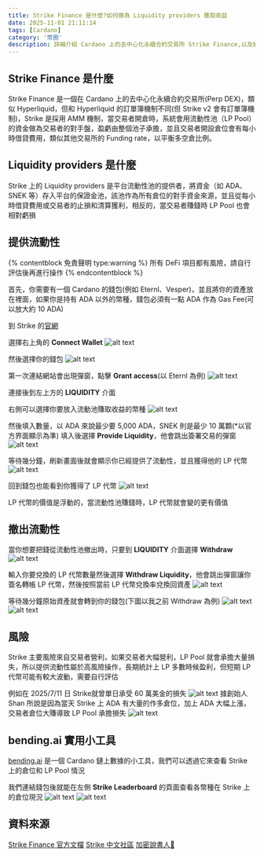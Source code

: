 ```yaml
---
title: Strike Finance 是什麼?如何做為 Liquidity providers 獲取收益
date: 2025-11-01 21:11:14
tags: [Cardano]
category: '幣圈'
description: 詳細介紹 Cardano 上的去中心化永續合約交易所 Strike Finance,以及如何成為流動性提供者(LP)賺取收益,包含完整操作教學、風險分析和實用工具推薦
---
```

## Strike Finance 是什麼
Strike Finance 是一個在 Cardano 上的去中心化永續合約交易所(Perp DEX)，類似 Hyperliquid，但和 Hyperliquid 的訂單簿機制不同(但 Strike v2 會有訂單簿機制)，Strike 是採用 AMM 機制，當交易者開倉時，系統會用流動性池（LP Pool）的資金做為交易者的對手盤，盈虧由整個池子承擔，並且交易者開設倉位會有每小時借貸費用，類似其他交易所的 Funding rate，以平衡多空倉比例。

## Liquidity providers 是什麼
Strike 上的 Liquidity providers 是平台流動性池的提供者，將資金（如 ADA、SNEK 等）存入平台的保證金池，該池作為所有倉位的對手資金來源，並且從每小時借貸費用或交易者的止損和清算獲利，相反的，當交易者賺錢時 LP Pool 也會相對虧損

## 提供流動性
{% contentblock 免責聲明 type:warning %}
所有 DeFi 項目都有風險，請自行評估後再進行操作
{% endcontentblock %}

首先，你需要有一個 Cardano 的錢包(例如 Eternl、Vesper)，並且將你的資產放在裡面，如果你是持有 ADA 以外的幣種，錢包必須有一點 ADA 作為 Gas Fee(可以放大約 10 ADA)

到 Strike 的[官網](https://app.strikefinance.org/)

選擇右上角的 **Connect Wallet**
![alt text](images/20251101/image.webp)

然後選擇你的錢包
![alt text](images/20251101/image-1.webp)

第一次連結網站會出現彈窗，點擊 **Grant access**(以 Eternl 為例)
![alt text](images/20251101/image-2.webp)

連接後到左上方的 **LIQUIDITY** 介面

右側可以選擇你要放入流動池賺取收益的幣種
![alt text](images/20251101/image-3.webp)

然後填入數量，以 ADA 來說最少要 5,000 ADA，SNEK 則是最少 10 萬顆(*以官方界面顯示為準)
填入後選擇 **Provide Liquidity**，他會跳出簽署交易的彈窗
![alt text](images/20251101/image-4.webp)

等待幾分鐘，刷新畫面後就會顯示你已經提供了流動性，並且獲得他的 LP 代幣
![alt text](images/20251101/image-5.webp)

回到錢包也能看到你獲得了 LP 代幣
![alt text](images/20251101/image-6.webp)

LP 代幣的價值是浮動的，當流動性池賺錢時，LP 代幣就會變的更有價值

## 撤出流動性
當你想要把錢從流動性池撤出時，只要到 **LIQUIDITY** 介面選擇 **Withdraw**
![alt text](images/20251101/image-7.webp)

輸入你要兌換的 LP 代幣數量然後選擇 **Withdraw Liquidity**，他會跳出彈窗讓你簽名轉帳 LP 代幣，然後按照當前 LP 代幣兌換率兌換回資產
![alt text](images/20251101/image-10.webp)

等待幾分鐘原始資產就會轉到你的錢包(下圖以我之前 Withdraw 為例)
![alt text](images/20251101/image-8.webp)
![alt text](images/20251101/image-9.webp)

## 風險
Strike 主要風險來自交易者營利，如果交易者大幅營利，LP Pool 就會承擔大量損失，所以提供流動性屬於高風險操作，長期統計上 LP 多數時候盈利，但短期 LP 代幣可能有較大波動，需要自行評估

例如在 2025/7/11 日 Strike就曾單日承受 60 萬美金的損失
![alt text](images/20251101/image-13.webp)
據創始人 Shan 所說是因為當天 Strike 上 ADA 有大量的作多倉位，加上 ADA 大幅上漲，交易者倉位大賺導致 LP Pool 承擔損失
![alt text](images/20251101/image-14.webp)

## bending\.ai 實用小工具
[bending.ai](https://bending.ai) 是一個 Cardano 鏈上數據的小工具，我們可以透過它來查看 Strike 上的倉位和 LP Pool 情況

我們連結錢包後就能在左側 **Strike Leaderboard** 的頁面查看各幣種在 Strike 上的倉位現況
![alt text](images/20251101/image-11.webp)
![alt text](images/20251101/image-12.webp)

## 資料來源
[Strike Finance 官方文檔](https://docs.strikefinance.org)
[Strike 中文社區](t.me/Strike_CN)
[加密說書人📖](https://www.youtube.com/watch?v=0ERCXxubvf8)